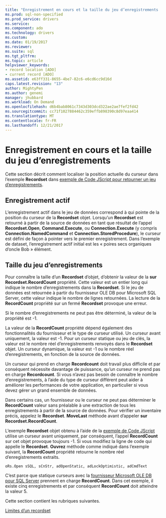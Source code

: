 ```yaml
---
title: "Enregistrement en cours et la taille du jeu d’enregistrements | Documents Microsoft"
ms.prod: sql-non-specified
ms.prod_service: drivers
ms.service: 
ms.component: ado
ms.technology: drivers
ms.custom: 
ms.date: 01/19/2017
ms.reviewer: 
ms.suite: sql
ms.tgt_pltfrm: 
ms.topic: article
helpviewer_keywords:
- record location [ADO]
- current record [ADO]
ms.assetid: e63ff331-8655-4be7-82c6-e6cd6cc9d16d
caps.latest.revision: "13"
author: MightyPen
ms.author: genemi
manager: jhubbard
ms.workload: On Demand
ms.openlocfilehash: d6b4bab8061c7343d303dcd322ae2ae7fef2fd42
ms.sourcegitcommit: cc71f1027884462c359effb898390c8d97eaa414
ms.translationtype: MT
ms.contentlocale: fr-FR
ms.lasthandoff: 12/21/2017
---
```

# <a name="current-record-and-size-of-recordset"></a>Enregistrement en cours et la taille du jeu d’enregistrements
Cette section décrit comment localiser la position actuelle du curseur dans l’exemple **Recordset** dans [exemple de Code JScript pour retourner un jeu d’enregistrements](../../../ado/guide/data/jscript-code-example-to-return-a-recordset.md).  
  
## <a name="current-record"></a>Enregistrement actif  
 L’enregistrement actif dans le jeu de données correspond à qui pointe de la position du curseur de la **Recordset** objet. Lorsqu’un **Recordset** est retourné à partir de la source de données en tant que résultat de l’appel **Recordset.Open**, **Command.Execute**, ou **Connection.Execute**  (y compris **Connection.NamedCommand** et **Connection.StoredProcedure**), le curseur est défini de façon à pointer vers le premier enregistrement. Dans l’exemple de dataset, l’enregistrement actif initial est les « poires secs organiques d’oncle Bob » élément.  
  
## <a name="size-of-recordset"></a>Taille du jeu d’enregistrements  
 Pour connaître la taille d’un **Recordset** d’objet, d’obtenir la valeur de la **sur Recordset.RecordCount** propriété. Cette valeur est un entier long qui indique le nombre d’enregistrements dans la **Recordset**. Si le jeu de données est retournée à partir du fournisseur OLE DB pour Microsoft SQL Server, cette valeur indique le nombre de lignes retournées. La lecture de la **RecordCount** propriété sur un fermé **Recordset** provoque une erreur.  
  
 Si le nombre d’enregistrements ne peut pas être déterminé, la valeur de la propriété est -1.  
  
 La valeur de la **RecordCount** propriété dépend également des fonctionnalités du fournisseur et le type de curseur utilisé. Un curseur avant uniquement, la valeur est -1. Pour un curseur statique ou jeu de clés, la valeur est le nombre réel d’enregistrements renvoyés dans le **Recordset** objet. Un curseur dynamique, la valeur est -1 ou le nombre réel d’enregistrements, en fonction de la source de données.  
  
 Un curseur qui prend en charge **Recordcount** doit travail plus difficile et par conséquent nécessite davantage de puissance, qu’un curseur ne prend pas en charge **Recordcount**. Si vous n’avez pas besoin de connaître le nombre d’enregistrements, à l’aide du type de curseur différent peut aider à améliorer les performances de votre application, en particulier si vous devez gérer un grand ensemble de données.  
  
 Dans certains cas, un fournisseur ou le curseur ne peut pas déterminer le **RecordCount** valeur sans préalable à une extraction de tous les enregistrements à partir de la source de données. Pour vérifier un inventaire précis, appelez le **Recordset**. **MoveLast** méthode avant d’appeler **sur Recordset.RecordCount**.  
  
 L’exemple **Recordset** objet obtenu à l’aide de la [exemple de Code JScript](../../../ado/guide/data/jscript-code-example-to-return-a-recordset.md) utilise un curseur avant uniquement, par conséquent, l’appel **RecordCount** sur cet objet provoque toujours -1. Si vous modifiez la ligne de code qui appelle le **Recordset**. **Ouvrez** méthode comme indiqué dans l’exemple suivant, la **RecordCount** propriété retourne le nombre réel d’enregistrements extraits.  
  
```  
oRs.Open sSQL, sCnStr, adOpenStatic, adLockOptimistic, adCmdText   
```  
  
 C’est parce que statique curseurs avec la [fournisseur Microsoft OLE DB pour SQL Server](../../../ado/guide/appendixes/microsoft-ole-db-provider-for-sql-server.md) prennent en charge **RecordCount**. Dans cet exemple, il existe cinq enregistrements et par conséquent **RecordCount** doit atteindre la valeur 5.  
  
 Cette section contient les rubriques suivantes.  
  
 [Limites d’un recordset](../../../ado/guide/data/boundaries-of-a-recordset.md)
